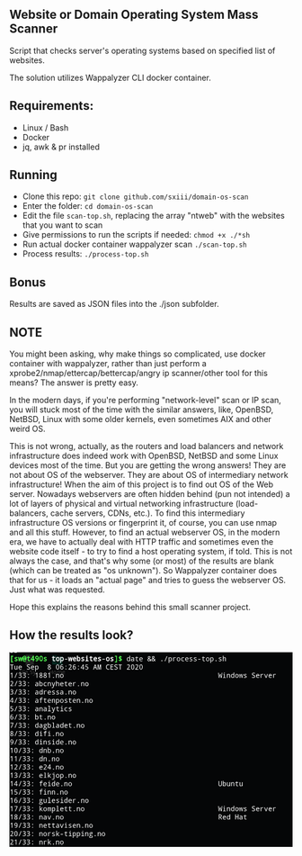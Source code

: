 ## Website or Domain Operating System Mass Scanner
Script that checks server's operating systems based on specified list of websites.

The solution utilizes Wappalyzer CLI docker container.

## Requirements:
* Linux / Bash
* Docker
* jq, awk & pr installed

## Running
* Clone this repo: `git clone github.com/sxiii/domain-os-scan`
* Enter the folder: `cd domain-os-scan`
* Edit the file `scan-top.sh`, replacing the array "ntweb" with the websites that you want to scan
* Give permissions to run the scripts if needed: `chmod +x ./*sh`
* Run actual docker container wappalyzer scan `./scan-top.sh`
* Process results: `./process-top.sh`

## Bonus
Results are saved as JSON files into the ./json subfolder.

## NOTE
You might been asking, why make things so complicated, use docker container with wappalyzer, rather than just perform a xprobe2/nmap/ettercap/bettercap/angry ip scanner/other tool for this means? The answer is pretty easy.

In the modern days, if you're performing "network-level" scan or IP scan, you will stuck most of the time with the similar answers, like, OpenBSD, NetBSD, Linux with some older kernels, even sometimes AIX and other weird OS.

This is not wrong, actually, as the routers and load balancers and network infrastructure does indeed work with OpenBSD, NetBSD and some Linux devices most of the time. But you are getting the wrong answers! They are not about OS of the webserver. They are about OS of intermediary network infrastructure! When the aim of this project is to find out OS of the Web server. Nowadays webservers are often hidden behind (pun not intended) a lot of layers of physical and virtual networking infrastructure (load-balancers, cache servers, CDNs, etc.). To find this intermediary infrastructure OS versions or fingerprint it, of course, you can use nmap and all this stuff. However, to find an actual webserver OS, in the modern era, we have to actually deal with HTTP traffic and sometimes even the website code itself - to try to find a host operating system, if told. This is not always the case, and that's why some (or most) of the results are blank (which can be treated as "os unknown"). So Wappalyzer container does that for us - it loads an "actual page" and tries to guess the webserver OS. Just what was requested.

Hope this explains the reasons behind this small scanner project.

## How the results look?
![example](example.png)
